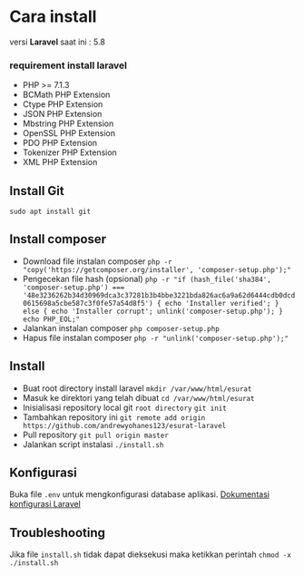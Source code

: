 # Cara install
versi **Laravel** saat ini : 5.8
### requirement install laravel
 -  PHP >= 7.1.3
-   BCMath PHP Extension
-   Ctype PHP Extension
-   JSON PHP Extension
-   Mbstring PHP Extension
-   OpenSSL PHP Extension
-   PDO PHP Extension
-   Tokenizer PHP Extension
-   XML PHP Extension

## Install Git
`sudo apt install git`
## Install composer
- Download file instalan composer
`php -r "copy('https://getcomposer.org/installer', 'composer-setup.php');"`
- Pengecekan file hash (opsional)
`php -r "if (hash_file('sha384', 'composer-setup.php') === '48e3236262b34d30969dca3c37281b3b4bbe3221bda826ac6a9a62d6444cdb0dcd0615698a5cbe587c3f0fe57a54d8f5') { echo 'Installer verified'; } else { echo 'Installer corrupt'; unlink('composer-setup.php'); } echo PHP_EOL;"`
- Jalankan instalan composer
`php composer-setup.php`
- Hapus file instalan composer
`php -r "unlink('composer-setup.php');"`
## Install 
- Buat root directory install laravel
`mkdir /var/www/html/esurat`
- Masuk ke direktori yang telah dibuat
`cd /var/www/html/esurat`
- Inisialisasi repository local git `root directory`
`git init`
- Tambahkan repository ini
`git remote add origin https://github.com/andrewyohanes123/esurat-laravel`
- Pull repository
`git pull origin master`
- Jalankan script instalasi
`./install.sh` 

## Konfigurasi
Buka file `.env` untuk mengkonfigurasi database aplikasi.
[Dokumentasi konfigurasi Laravel](https://laravel.com/docs/5.8/configuration#environment-configuration)
## Troubleshooting
Jika file `install.sh` tidak dapat dieksekusi maka ketikkan perintah
`chmod -x ./install.sh`